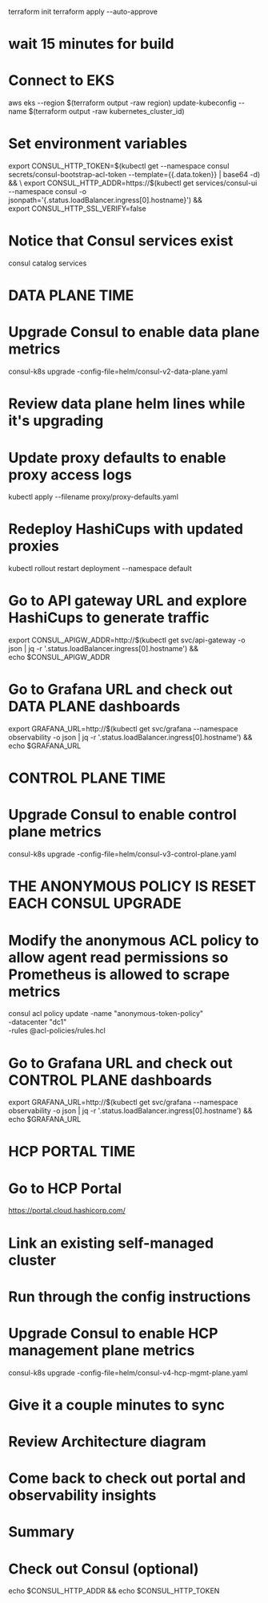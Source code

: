 terraform init
terraform apply --auto-approve
# wait 15 minutes for build

# Connect to EKS
aws eks --region $(terraform output -raw region) update-kubeconfig --name $(terraform output -raw kubernetes_cluster_id)

# Set environment variables
export CONSUL_HTTP_TOKEN=$(kubectl get --namespace consul secrets/consul-bootstrap-acl-token --template={{.data.token}} | base64 -d) && \
export CONSUL_HTTP_ADDR=https://$(kubectl get services/consul-ui --namespace consul -o jsonpath='{.status.loadBalancer.ingress[0].hostname}') && \
export CONSUL_HTTP_SSL_VERIFY=false

# Notice that Consul services exist
consul catalog services

# DATA PLANE TIME

# Upgrade Consul to enable data plane metrics
consul-k8s upgrade -config-file=helm/consul-v2-data-plane.yaml

# Review data plane helm lines while it's upgrading

# Update proxy defaults to enable proxy access logs
kubectl apply --filename proxy/proxy-defaults.yaml

# Redeploy HashiCups with updated proxies
kubectl rollout restart deployment --namespace default

# Go to API gateway URL and explore HashiCups to generate traffic
export CONSUL_APIGW_ADDR=http://$(kubectl get svc/api-gateway -o json | jq -r '.status.loadBalancer.ingress[0].hostname') && \
echo $CONSUL_APIGW_ADDR

# Go to Grafana URL and check out DATA PLANE dashboards
export GRAFANA_URL=http://$(kubectl get svc/grafana --namespace observability -o json | jq -r '.status.loadBalancer.ingress[0].hostname') && \
echo $GRAFANA_URL

# CONTROL PLANE TIME

# Upgrade Consul to enable control plane metrics
consul-k8s upgrade -config-file=helm/consul-v3-control-plane.yaml

# THE ANONYMOUS POLICY IS RESET EACH CONSUL UPGRADE
# Modify the anonymous ACL policy to allow agent read permissions so Prometheus is allowed to scrape metrics
consul acl policy update -name "anonymous-token-policy" \
                        -datacenter "dc1" \
                        -rules @acl-policies/rules.hcl


# Go to Grafana URL and check out CONTROL PLANE dashboards
export GRAFANA_URL=http://$(kubectl get svc/grafana --namespace observability -o json | jq -r '.status.loadBalancer.ingress[0].hostname') && \
echo $GRAFANA_URL


# HCP PORTAL TIME

# Go to HCP Portal
https://portal.cloud.hashicorp.com/
# Link an existing self-managed cluster
# Run through the config instructions

# Upgrade Consul to enable HCP management plane metrics
consul-k8s upgrade -config-file=helm/consul-v4-hcp-mgmt-plane.yaml

# Give it a couple minutes to sync

# Review Architecture diagram

# Come back to check out portal and observability insights

# Summary

# Check out Consul (optional)
echo $CONSUL_HTTP_ADDR && echo $CONSUL_HTTP_TOKEN